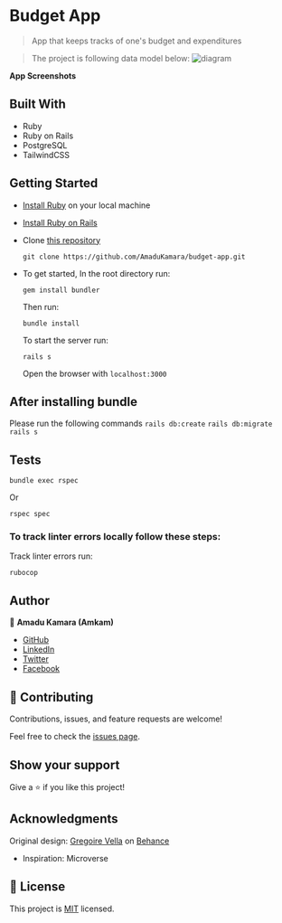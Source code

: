 # Budget App

> App that keeps tracks of one's budget and expenditures

> The project is following data model below:
> ![diagram](https://github.com/microverseinc/curriculum-rails/blob/main/capstone/images/erd_diagram.png)

**App Screenshots**

## Built With

- Ruby
- Ruby on Rails
- PostgreSQL
- TailwindCSS

## Getting Started

- [Install Ruby](https://www.ruby-lang.org/en/documentation/installation/) on your local machine
- [Install Ruby on Rails](https://guides.rubyonrails.org/v5.1/getting_started.html)
- Clone [this repository](https://github.com/AmaduKamara/budget-app.git)
  ```
  git clone https://github.com/AmaduKamara/budget-app.git
  ```
- To get started, In the root directory run:

  ```
  gem install bundler
  ```

  Then run:

  ```
  bundle install
  ```

  To start the server run:

  ```
  rails s
  ```

  Open the browser with `localhost:3000`

## After installing bundle

Please run the following commands `rails db:create` `rails db:migrate` `rails s`

## Tests

```
bundle exec rspec
```

Or

```
rspec spec
```

### To track linter errors locally follow these steps:

Track linter errors run:

```
rubocop
```

## Author

:man: **Amadu Kamara (Amkam)**

- [GitHub](https://github.com/AmaduKamara)
- [LinkedIn](https://www.linkedin.com/in/amadu-kamara-3b60a25b)
- [Twitter](https://twitter.com/DevAmkam)
- [Facebook](https://www.facebook.com/amadus.kamara.7)

## 🤝 Contributing

Contributions, issues, and feature requests are welcome!

Feel free to check the [issues page](https://github.com/AmaduKamara/budget-app/issues).

## Show your support

Give a ⭐️ if you like this project!

## Acknowledgments

Original design: [Gregoire Vella](https://www.behance.net/gregoirevella) on [Behance](https://www.behance.net/gallery/19759151/Snapscan-iOs-design-and-branding?tracking_source=)

- Inspiration: Microverse

## 📝 License

This project is [MIT](./MIT.md) licensed.
